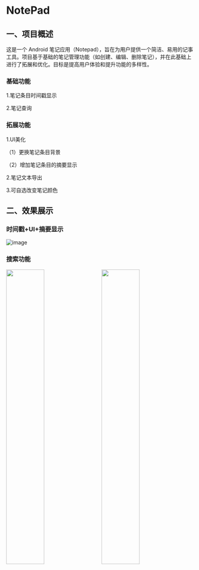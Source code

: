 # NotePad

## 一、项目概述

这是一个 Android 笔记应用（Notepad），旨在为用户提供一个简洁、易用的记事工具。项目基于基础的笔记管理功能（如创建、编辑、删除笔记），并在此基础上进行了拓展和优化。目标是提高用户体验和提升功能的多样性。

### 基础功能

1.笔记条目时间戳显示

2.笔记查询

### 拓展功能

1.UI美化

  （1）更换笔记条目背景
  
  （2）增加笔记条目的摘要显示
  
2.笔记文本导出

3.可自选改变笔记颜色

## 二、效果展示

### 时间戳+UI+摘要显示
![image](https://github.com/user-attachments/assets/a589ef6b-a9b0-4fdc-a77c-5c2156b39a91)
### 搜索功能
<div>
  <img src="https://github.com/user-attachments/assets/996b7f00-11bc-404e-8fa3-ddd8751106f7" width="45%" style="display:inline-block; margin-right:5%">
  <img src="https://github.com/user-attachments/assets/85d1bb61-0ca3-4748-b0be-e06f0e141629" width="45%" style="display:inline-block;">
</div>


